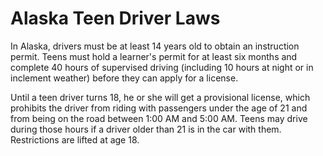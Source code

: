 # Alaska Teen Driver Laws

In Alaska, drivers must be at least 14 years old to obtain an instruction permit. Teens must hold a learner's permit for at least six months and complete 40 hours of supervised driving (including 10 hours at night or in inclement weather) before they can apply for a license.

Until a teen driver turns 18, he or she will get a provisional license, which prohibits the driver from riding with passengers under the age of 21 and from being on the road between 1:00 AM and 5:00 AM. Teens may drive during those hours if a driver older than 21 is in the car with them. Restrictions are lifted at age 18.